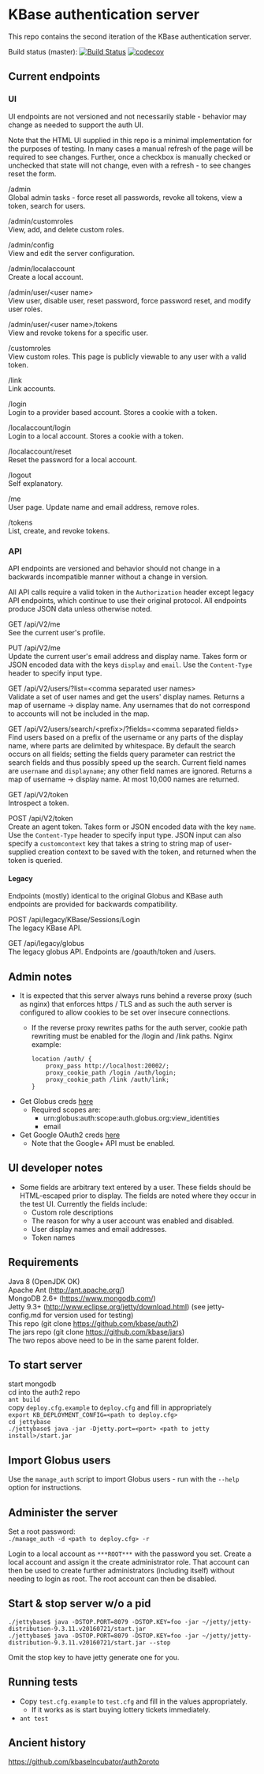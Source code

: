 KBase authentication server
===========================

This repo contains the second iteration of the KBase authentication server.

Build status (master):
[![Build Status](https://travis-ci.org/kbase/auth2.svg?branch=master)](https://travis-ci.org/kbase/auth2) [![codecov](https://codecov.io/gh/kbase/auth2/branch/master/graph/badge.svg)](https://codecov.io/gh/kbase/auth2)


Current endpoints
-----------------

### UI

UI endpoints are not versioned and not necessarily stable - behavior may change as needed to
support the auth UI.

Note that the HTML UI supplied in this repo is a minimal implementation for the purposes of
testing. In many cases a manual refresh of the page will be required to see
changes. Further, once a checkbox is manually checked or unchecked that state
will not change, even with a refresh - to see changes reset the form.

/admin  
Global admin tasks - force reset all passwords, revoke all tokens, view a token, search for users.

/admin/customroles  
View, add, and delete custom roles.

/admin/config  
View and edit the server configuration.

/admin/localaccount  
Create a local account.

/admin/user/&lt;user name&gt;  
View user, disable user, reset password, force password reset, and modify user roles.

/admin/user/&lt;user name&gt;/tokens  
View and revoke tokens for a specific user.

/customroles  
View custom roles. This page is publicly viewable to any user with a valid token.

/link  
Link accounts.

/login  
Login to a provider based account. Stores a cookie with a token.

/localaccount/login  
Login to a local account. Stores a cookie with a token.

/localaccount/reset  
Reset the password for a local account.

/logout  
Self explanatory.

/me  
User page. Update name and email address, remove roles.

/tokens  
List, create, and revoke tokens.

### API

API endpoints are versioned and behavior should not change in a backwards incompatible manner
without a change in version.

All API calls require a valid token in the `Authorization` header except legacy API endpoints,
which continue to use their original protocol. All endpoints produce JSON data unless otherwise
noted.

GET /api/V2/me  
See the current user's profile.

PUT /api/V2/me  
Update the current user's email address and display name. Takes form or JSON encoded data with the
keys `display` and `email`. Use the `Content-Type` header to specify input type.

GET /api/V2/users/?list=&lt;comma separated user names&gt;  
Validate a set of user names and get the users' display names. Returns a map of username ->
display name. Any usernames that do not correspond to accounts will not be included in the map.

GET /api/V2/users/search/&lt;prefix&gt;/?fields=&lt;comma separated fields&gt;  
Find users based on a prefix of the username or any parts of the display name, where parts are
delimited by whitespace. By default the search occurs on all fields; setting the fields query
parameter can restrict the search fields and thus possibly speed up the search. Current field names
are `username` and `displayname`; any other field names are ignored. Returns a map of
username -> display name. At most 10,000 names are returned.

GET /api/V2/token  
Introspect a token.

POST /api/V2/token  
Create an agent token. Takes form or JSON encoded data with the key `name`. Use the
`Content-Type` header to specify input type. JSON input can also specify a `customcontext` key
that takes a string to string map of user-supplied creation context to be saved with the token,
and returned when the token is queried.

#### Legacy

Endpoints (mostly) identical to the original Globus and KBase auth endpoints are provided for
backwards compatibility.

POST /api/legacy/KBase/Sessions/Login  
The legacy KBase API.

GET /api/legacy/globus  
The legacy globus API. Endpoints are /goauth/token and /users.

Admin notes
-----------
* It is expected that this server always runs behind a reverse proxy (such as
  nginx) that enforces https / TLS and as such the auth server is configured to
  allow cookies to be set over insecure connections.
  * If the reverse proxy rewrites paths for the auth server, cookie path
    rewriting must be enabled for the /login and /link paths. Nginx example:

		location /auth/ {
			proxy_pass http://localhost:20002/;
			proxy_cookie_path /login /auth/login;
			proxy_cookie_path /link /auth/link;
		}

* Get Globus creds [here](https://developers.globus.org)
  * Required scopes are:
    * urn:globus:auth:scope:auth.globus.org:view_identities 
    * email
* Get Google OAuth2 creds [here](https://console.developers.google.com/apis)
  * Note that the Google+ API must be enabled.

UI developer notes
------------------
* Some fields are arbitrary text entered by a user. These fields should be HTML-escaped prior to
  display. The fields are noted where they occur in the test UI. Currently the fields include:
  * Custom role descriptions
  * The reason for why a user account was enabled and disabled.
  * User display names and email addresses.
  * Token names

Requirements
------------
Java 8 (OpenJDK OK)  
Apache Ant (http://ant.apache.org/)  
MongoDB 2.6+ (https://www.mongodb.com/)  
Jetty 9.3+ (http://www.eclipse.org/jetty/download.html)
    (see jetty-config.md for version used for testing)  
This repo (git clone https://github.com/kbase/auth2)  
The jars repo (git clone https://github.com/kbase/jars)  
The two repos above need to be in the same parent folder.

To start server
---------------
start mongodb  
cd into the auth2 repo  
`ant build`  
copy `deploy.cfg.example` to `deploy.cfg` and fill in appropriately  
`export KB_DEPLOYMENT_CONFIG=<path to deploy.cfg>`  
`cd jettybase`  
`./jettybase$ java -jar -Djetty.port=<port> <path to jetty install>/start.jar`  

Import Globus users
------------
Use the `manage_auth` script to import Globus users - run with the `--help`
option for instructions. 

Administer the server
---------------------
Set a root password:  
`./manage_auth -d <path to deploy.cfg> -r`  

Login to a local account as `***ROOT***` with the password you set. Create a
local account and assign it the create administrator role. That account can
then be used to create further administrators (including itself) without
needing to login as root. The root account can then be disabled.

Start & stop server w/o a pid
-----------------------------
`./jettybase$ java -DSTOP.PORT=8079 -DSTOP.KEY=foo -jar ~/jetty/jetty-distribution-9.3.11.v20160721/start.jar`  
`./jettybase$ java -DSTOP.PORT=8079 -DSTOP.KEY=foo -jar ~/jetty/jetty-distribution-9.3.11.v20160721/start.jar --stop`  

Omit the stop key to have jetty generate one for you.

Running tests
-------------
* Copy `test.cfg.example` to `test.cfg` and fill in the values appropriately.
  * If it works as is start buying lottery tickets immediately.
* `ant test`

Ancient history
---------------

https://github.com/kbaseIncubator/auth2proto
